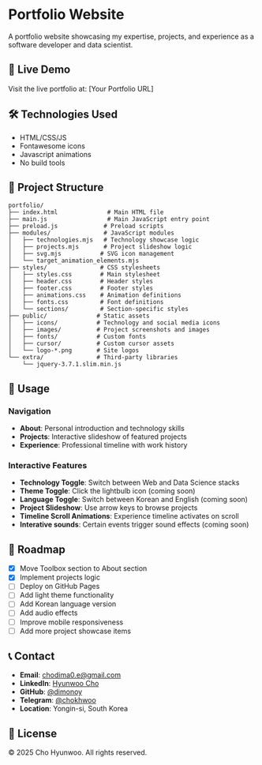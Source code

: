 # Portfolio Website

A portfolio website showcasing my expertise, projects, and experience as a software developer and data scientist.

## 🚀 Live Demo

Visit the live portfolio at: [Your Portfolio URL]

## 🛠️ Technologies Used

- HTML/CSS/JS
- Fontawesome icons
- Javascript animations
- No build tools

## 📁 Project Structure

```
portfolio/
├── index.html              # Main HTML file
├── main.js                 # Main JavaScript entry point
├── preload.js             # Preload scripts
├── modules/               # JavaScript modules
│   ├── technologies.mjs   # Technology showcase logic
│   ├── projects.mjs       # Project slideshow logic
│   ├── svg.mjs           # SVG icon management
│   └── target_animation_elements.mjs
├── styles/               # CSS stylesheets
│   ├── styles.css        # Main stylesheet
│   ├── header.css        # Header styles
│   ├── footer.css        # Footer styles
│   ├── animations.css    # Animation definitions
│   ├── fonts.css         # Font definitions
│   └── sections/         # Section-specific styles
├── public/              # Static assets
│   ├── icons/           # Technology and social media icons
│   ├── images/          # Project screenshots and images
│   ├── fonts/           # Custom fonts
│   ├── cursor/          # Custom cursor assets
│   └── logo-*.png       # Site logos
└── extra/               # Third-party libraries
    └── jquery-3.7.1.slim.min.js
```

## 🎯 Usage

### Navigation
- **About**: Personal introduction and technology skills
- **Projects**: Interactive slideshow of featured projects
- **Experience**: Professional timeline with work history

### Interactive Features
- **Technology Toggle**: Switch between Web and Data Science stacks
- **Theme Toggle**: Click the lightbulb icon (coming soon)
- **Language Toggle**: Switch between Korean and English (coming soon)
- **Project Slideshow**: Use arrow keys to browse projects
- **Timeline Scroll Animations**: Experience timeline activates on scroll
- **Interative sounds**: Certain events trigger sound effects (coming soon)

## 🔮 Roadmap

- [x] Move Toolbox section to About section
- [x] Implement projects logic
- [ ] Deploy on GitHub Pages
- [ ] Add light theme functionality
- [ ] Add Korean language version
- [ ] Add audio effects
- [ ] Improve mobile responsiveness
- [ ] Add more project showcase items

## 📞 Contact

- **Email**: [chodima0.e@gmail.com](mailto:chodima0.e@gmail.com)
- **LinkedIn**: [Hyunwoo Cho](https://www.linkedin.com/in/hyunwoo-cho-b243b02bb/)
- **GitHub**: [@dimonoy](https://github.com/dimonoy)
- **Telegram**: [@chokhwoo](https://t.me/chokhwoo)
- **Location**: Yongin-si, South Korea

## 📄 License

© 2025 Cho Hyunwoo. All rights reserved.
